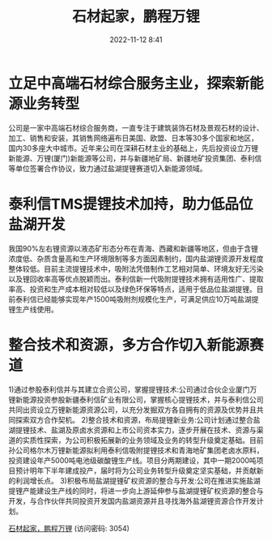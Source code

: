 ﻿---
title: 石材起家，鹏程万锂
date: 2022-11-12 8:41
tags:
- 万里石
- 公司研究
updated: 1970-01-01 08:00:00
---

# 立足中高端石材综合服务主业，探索新能源业务转型
公司是一家中高端石材综合服务商，一直专注于建筑装饰石材及景观石材的设计、加工、销售和安装，其销售网络遍布日美国、欧盟、日本等30多个国家和地区，国内30多座大中城市。近年来公司在深耕石材主业的基础上，先后投资设立万锂新能源、万锂(厦门)新能源等公司，并与新疆地矿局、新疆地矿投资集团、泰利信等单位签署合作协议，致力通过盐湖提锂赛道切入新能源领域。

# 泰利信TMS提锂技术加持，助力低品位盐湖开发
我国90%左右锂资源以液态矿形态分布在青海、西藏和新疆等地区，但由于含锂浓度低、杂质含量高和生产环境限制等多方面因素制约，国内盐湖锂资源开发程度整体较低。目前主流提锂技术中，吸附法凭借制作工艺相对简单、环境友好无污染以及锂回收率高等优点脱颖而出。泰利信新一代吸附提锂技术拥有适用性广、提取率高、投资和生产成本相对较低以及绿色环保等特点，适用于低品位盐湖提锂。目前泰利信已经能够实现年产1500吨吸附剂规模化生产，可满足供应10万吨盐湖提锂生产线使用。

# 整合技术和资源，多方合作切入新能源赛道
1)通过参股泰利信并与其建立合资公司，掌握提锂技术:公司通过合伙企业厦门万锂新能源投资参股新疆泰利信矿业有限公司，掌握核心提锂技术，并与泰利信公司共同出资设立万锂新能源资源公司，以充分发掘双方各自拥有的资源及优势并且共同探索双方合作契机。
2)整合技术和资源，布局提锂新业务:公司计划通过整合盐湖提锂技术、盐湖及原卤水资源和上市公司资本实力，逐步开展在技术、资源与渠道的实质性探索，为公司积极拓展新的业务领域及业务的转型升级奠定基础。目前孙公司格尔木万锂新能源拟利用泰利信吸附提锂技术和青海地矿集团老卤水原料，投资建设年产5000吨电池级碳酸锂生产线。项目分两期建设，其中一期2000吨项目预计明年下半年建成投产，届时将为公司业务转型升级奠定坚实基础，并贡献新的利润增长点。
3)积极布局盐湖提锂矿权资源的整合与开发:公司在推进实施盐湖提锂产能建设生产线的同时，将进一步向上游延伸参与盐湖提锂矿权资源的整合与开发，与合作伙伴共同投资开发国内盐湖资源并且寻找海外盐湖锂资源合作开发计划。
<!-- more -->

[石材起家，鹏程万锂](https://url12.ctfile.com/f/3948612-722995274-3b5ff8?p=3054)
(访问密码: 3054)

